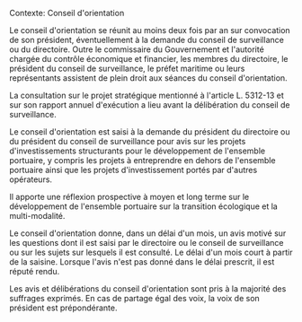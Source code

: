 Contexte: Conseil d'orientation

Le conseil d'orientation se réunit au moins deux fois par an sur convocation de son président, éventuellement à la demande du conseil de surveillance ou du directoire. Outre le commissaire du Gouvernement et l'autorité chargée du contrôle économique et financier, les membres du directoire, le président du conseil de surveillance, le préfet maritime ou leurs représentants assistent de plein droit aux séances du conseil d'orientation.

La consultation sur le projet stratégique mentionné à l'article L. 5312-13 et sur son rapport annuel d'exécution a lieu avant la délibération du conseil de surveillance.

Le conseil d'orientation est saisi à la demande du président du directoire ou du président du conseil de surveillance pour avis sur les projets d'investissements structurants pour le développement de l'ensemble portuaire, y compris les projets à entreprendre en dehors de l'ensemble portuaire ainsi que les projets d'investissement portés par d'autres opérateurs.

Il apporte une réflexion prospective à moyen et long terme sur le développement de l'ensemble portuaire sur la transition écologique et la multi-modalité.

Le conseil d'orientation donne, dans un délai d'un mois, un avis motivé sur les questions dont il est saisi par le directoire ou le conseil de surveillance ou sur les sujets sur lesquels il est consulté. Le délai d'un mois court à partir de la saisine. Lorsque l'avis n'est pas donné dans le délai prescrit, il est réputé rendu.

Les avis et délibérations du conseil d'orientation sont pris à la majorité des suffrages exprimés. En cas de partage égal des voix, la voix de son président est prépondérante.